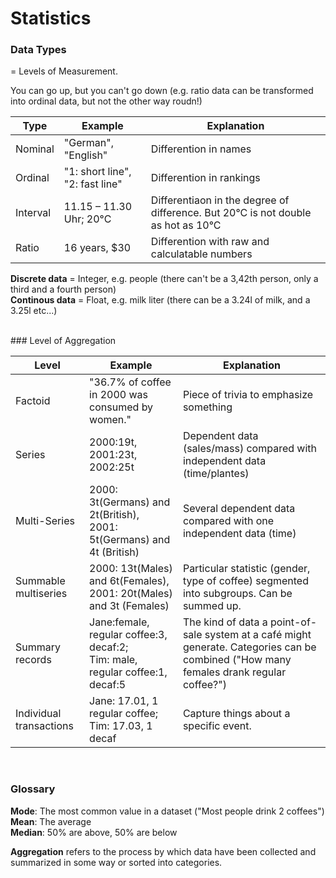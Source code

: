 # Statistics


### Data Types
= Levels of Measurement.

You can go up, but you can't go down (e.g. ratio data can be transformed into ordinal data, but not the other way roudn!)

| Type | Example | Explanation |
| -- | -- | -- |
| Nominal | "German", "English" | Differention in names |
| Ordinal | "1: short line", "2: fast line" | Differention in rankings |
| Interval | 11.15 – 11.30 Uhr; 20°C | Differentiaon in the degree of difference. But 20°C is not double as hot as 10°C |
| Ratio | 16 years, $30 | Differention with raw and calculatable numbers |


**Discrete data** = Integer, e.g. people (there can't be a 3,42th person, only a third and a fourth person)<br>
**Continous data** = Float, e.g. milk liter (there can be a 3.24l of milk, and a 3.25l etc...)

<br>
### Level of Aggregation


| Level | Example | Explanation |
| -- | -- | -- |
| Factoid | "36.7% of coffee in 2000 was consumed by women." | Piece of trivia to emphasize something |
| Series | 2000:19t, <br>2001:23t, <br>2002:25t | Dependent data (sales/mass) compared with independent data (time/plantes) |
| Multi-Series | 2000: 3t(Germans) and 2t(British), <br>2001: 5t(Germans) and 4t (British) | Several dependent data compared with one independent data (time) |
| Summable multiseries | 2000: 13t(Males) and 6t(Females), <br>2001: 20t(Males) and 3t (Females) | Particular statistic (gender, type of coffee) segmented into subgroups. Can be summed up. |
| Summary records | Jane:female, regular coffee:3, decaf:2; <br>Tim: male, regular coffee:1, decaf:5 | The kind of data a point-of-sale system at a café might generate. Categories can be combined ("How many females drank regular coffee?") |
| Individual transactions | Jane: 17.01, 1 regular coffee;<br>Tim: 17.03, 1 decaf | Capture things about a specific event.  |


<br>

### Glossary

**Mode**: The most common value in a dataset ("Most people drink 2 coffees")<br>
**Mean**: The average<br>
**Median**: 50% are above, 50% are below

**Aggregation** refers to the process by which data have been collected and summarized in some way or sorted into categories.
<br><br>
